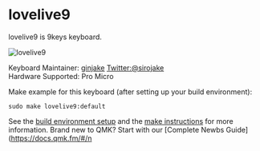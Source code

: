 # lovelive9

lovelive9 is 9keys keyboard.

![lovelive9](https://user-images.githubusercontent.com/16838187/53496102-a6fc0700-3ae4-11e9-85e4-1e6cd981b410.jpg)

Keyboard Maintainer: [ginjake](https://github.com/ginjake) [Twitter:@sirojake](https://twitter.com/sirojake)  
Hardware Supported: Pro Micro

Make example for this keyboard (after setting up your build environment):

    sudo make lovelive9:default

See the [build environment setup](https://docs.qmk.fm/#/getting_started_build_tools) and the [make instructions](https://docs.qmk.fm/#/getting_started_make_guide) for more information. Brand new to QMK? Start with our [Complete Newbs Guide](https://docs.qmk.fm/#/n
